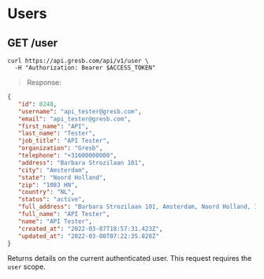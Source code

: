 # Users

## GET /user

```shell
curl https://api.gresb.com/api/v1/user \
  -H "Authorization: Bearer $ACCESS_TOKEN"
```

> Response:

```json
{
   "id": 8248,
   "username": "api_tester@gresb.com",
   "email": "api_tester@gresb.com",
   "first_name": "API",
   "last_name": "Tester",
   "job_title": "API Tester",
   "organization": "Gresb",
   "telephone": "+31600000000",
   "address": "Barbara Strozilaan 101",
   "city": "Amsterdam",
   "state": "Noord Holland",
   "zip": "1083 HN",
   "country": "NL",
   "status": "active",
   "full_address": "Barbara Strozilaan 101, Amsterdam, Noord Holland, 1083 HN, NL",
   "full_name": "API Tester",
   "name": "API Tester",
   "created_at": "2022-03-07T18:57:31.423Z",
   "updated_at": "2022-03-08T07:22:35.828Z"
}
```

Returns details on the current authenticated user. This request
requires the `user` scope.
